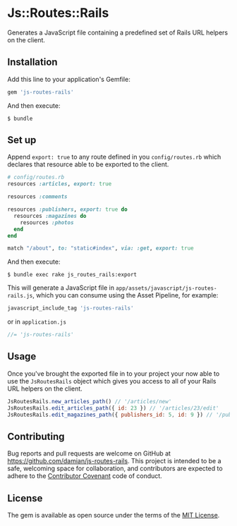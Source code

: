 # Js::Routes::Rails

Generates a JavaScript file containing a predefined set of Rails URL helpers on the client.

## Installation

Add this line to your application's Gemfile:

```ruby
gem 'js-routes-rails'
```

And then execute:

    $ bundle

## Set up

Append `export: true` to any route defined in you `config/routes.rb` which declares that resource able to be exported to the client.

```ruby
# config/routes.rb
resources :articles, export: true

resources :comments

resources :publishers, export: true do
  resources :magazines do
    resources :photos
  end
end

match "/about", to: "static#index", via: :get, export: true
```

And then execute:

    $ bundle exec rake js_routes_rails:export

This will generate a JavaScript file in `app/assets/javascript/js-routes-rails.js`, which you can consume using the Asset Pipeline, for example:


```ruby
javascript_include_tag 'js-routes-rails'
```

or in `application.js`

```javascript
//= 'js-routes-rails'
```

## Usage

Once you've brought the exported file in to your project your now able to use the `JsRoutesRails` object which gives you access to all of your Rails URL helpers on the client.

```javascript
JsRoutesRails.new_articles_path() // '/articles/new'
JsRoutesRails.edit_articles_path({ id: 23 }) // '/articles/23/edit'
JsRoutesRails.edit_magazines_path({ publishers_id: 5, id: 9 }) // '/publishers/5/magazines/9/edit'
```

## Contributing

Bug reports and pull requests are welcome on GitHub at https://github.com/damian/js-routes-rails. This project is intended to be a safe, welcoming space for collaboration, and contributors are expected to adhere to the [Contributor Covenant](http://contributor-covenant.org) code of conduct.


## License

The gem is available as open source under the terms of the [MIT License](http://opensource.org/licenses/MIT).

